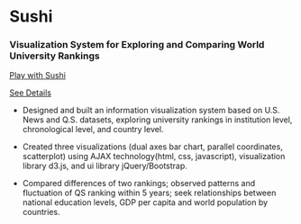 # Sushi

### Visualization System for Exploring and Comparing World University Rankings

[Play with Sushi](http://picso.org:8889/~classinfovis2016fall/projects/group-09/index0.html)

[See Details](https://www.zihanx.com/sushi)

* Designed and built an information visualization system based on U.S. News and Q.S. datasets, exploring university rankings in institution level, chronological level, and country level.  

* Created three visualizations (dual axes bar chart, parallel coordinates, scatterplot) using AJAX technology(html, css, javascript), visualization library d3.js, and ui library jQuery/Bootstrap.  

* Compared differences of two rankings; observed patterns and fluctuation of QS ranking within 5 years; seek relationships between national education levels, GDP per capita and world population by countries.


